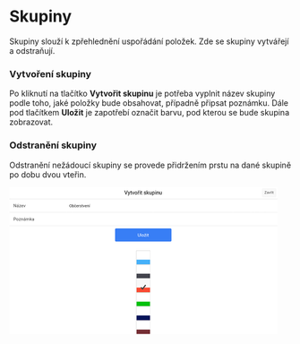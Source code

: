 # Skupiny

Skupiny slouží k zpřehlednění uspořádání položek.
Zde se skupiny vytvářejí a odstraňují.

### Vytvoření skupiny

Po kliknutí na tlačítko **Vytvořit skupinu** je potřeba vyplnit název skupiny podle toho, jaké položky bude obsahovat, případně připsat poznámku. Dále pod tlačítkem **Uložit** je zapotřebí označit barvu, pod kterou se bude skupina zobrazovat.

### Odstranění skupiny

Odstranění nežádoucí skupiny se provede přidržením prstu na dané skupině po dobu dvou vteřin.

![](img/settings_groups.png)
